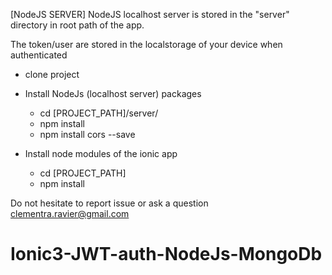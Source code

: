 [NodeJS SERVER]
NodeJS localhost server is stored in the "server" directory in root path of the app.

The token/user are stored in the localstorage of your device when authenticated

* clone project
* Install NodeJs (localhost server) packages
  * cd [PROJECT_PATH]/server/
  * npm install
  * npm install cors --save

* Install node modules of the ionic app
  * cd [PROJECT_PATH]
  * npm install
  
  
Do not hesitate to report issue or ask a question
clementra.ravier@gmail.com
# Ionic3-JWT-auth-NodeJs-MongoDb
